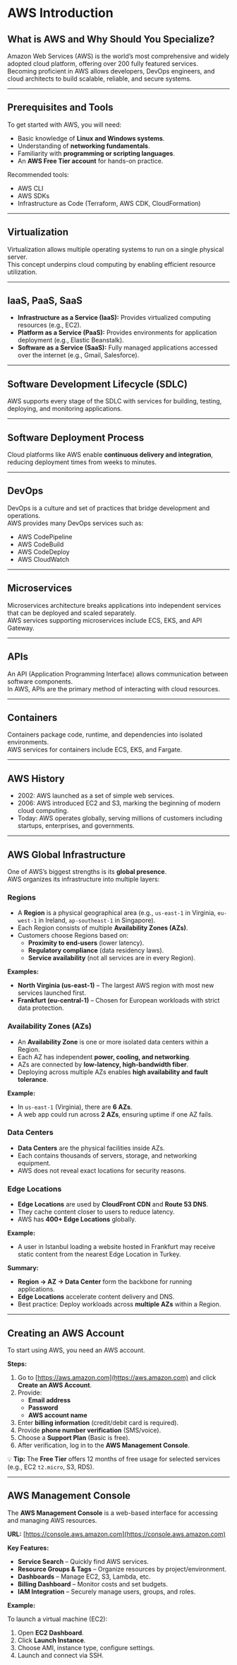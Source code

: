 # AWS Introduction

## What is AWS and Why Should You Specialize?

Amazon Web Services (AWS) is the world’s most comprehensive and widely adopted cloud platform, offering over 200 fully
featured services.  
Becoming proficient in AWS allows developers, DevOps engineers, and cloud architects to build scalable, reliable, and
secure systems.

---

## Prerequisites and Tools

To get started with AWS, you will need:

- Basic knowledge of **Linux and Windows systems**.
- Understanding of **networking fundamentals**.
- Familiarity with **programming or scripting languages**.
- An **AWS Free Tier account** for hands-on practice.

Recommended tools:

- AWS CLI
- AWS SDKs
- Infrastructure as Code (Terraform, AWS CDK, CloudFormation)

---

## Virtualization

Virtualization allows multiple operating systems to run on a single physical server.  
This concept underpins cloud computing by enabling efficient resource utilization.

---

## IaaS, PaaS, SaaS

- **Infrastructure as a Service (IaaS):** Provides virtualized computing resources (e.g., EC2).
- **Platform as a Service (PaaS):** Provides environments for application deployment (e.g., Elastic Beanstalk).
- **Software as a Service (SaaS):** Fully managed applications accessed over the internet (e.g., Gmail, Salesforce).

---

## Software Development Lifecycle (SDLC)

AWS supports every stage of the SDLC with services for building, testing, deploying, and monitoring applications.

---

## Software Deployment Process

Cloud platforms like AWS enable **continuous delivery and integration**, reducing deployment times from weeks to
minutes.

---

## DevOps

DevOps is a culture and set of practices that bridge development and operations.  
AWS provides many DevOps services such as:

- AWS CodePipeline
- AWS CodeBuild
- AWS CodeDeploy
- AWS CloudWatch

---

## Microservices

Microservices architecture breaks applications into independent services that can be deployed and scaled separately.  
AWS services supporting microservices include ECS, EKS, and API Gateway.

---

## APIs

An API (Application Programming Interface) allows communication between software components.  
In AWS, APIs are the primary method of interacting with cloud resources.

---

## Containers

Containers package code, runtime, and dependencies into isolated environments.  
AWS services for containers include ECS, EKS, and Fargate.

---

## AWS History

- 2002: AWS launched as a set of simple web services.
- 2006: AWS introduced EC2 and S3, marking the beginning of modern cloud computing.
- Today: AWS operates globally, serving millions of customers including startups, enterprises, and governments.

---

## AWS Global Infrastructure

One of AWS’s biggest strengths is its **global presence**.  
AWS organizes its infrastructure into multiple layers:

### Regions

- A **Region** is a physical geographical area (e.g., `us-east-1` in Virginia, `eu-west-1` in Ireland, `ap-southeast-1`
  in Singapore).
- Each Region consists of multiple **Availability Zones (AZs)**.
- Customers choose Regions based on:
    - **Proximity to end-users** (lower latency).
    - **Regulatory compliance** (data residency laws).
    - **Service availability** (not all services are in every Region).

**Examples:**

- **North Virginia (us-east-1)** – The largest AWS region with most new services launched first.
- **Frankfurt (eu-central-1)** – Chosen for European workloads with strict data protection.

### Availability Zones (AZs)

- An **Availability Zone** is one or more isolated data centers within a Region.
- Each AZ has independent **power, cooling, and networking**.
- AZs are connected by **low-latency, high-bandwidth fiber**.
- Deploying across multiple AZs enables **high availability and fault tolerance**.

**Example:**

- In `us-east-1` (Virginia), there are **6 AZs**.
- A web app could run across **2 AZs**, ensuring uptime if one AZ fails.

### Data Centers

- **Data Centers** are the physical facilities inside AZs.
- Each contains thousands of servers, storage, and networking equipment.
- AWS does not reveal exact locations for security reasons.

### Edge Locations

- **Edge Locations** are used by **CloudFront CDN** and **Route 53 DNS**.
- They cache content closer to users to reduce latency.
- AWS has **400+ Edge Locations** globally.

**Example:**

- A user in Istanbul loading a website hosted in Frankfurt may receive static content from the nearest Edge Location in
  Turkey.

**Summary:**

- **Region → AZ → Data Center** form the backbone for running applications.
- **Edge Locations** accelerate content delivery and DNS.
- Best practice: Deploy workloads across **multiple AZs** within a Region.

---

## Creating an AWS Account

To start using AWS, you need an AWS account.

**Steps:**

1. Go to [https://aws.amazon.com](https://aws.amazon.com) and click **Create an AWS Account**.
2. Provide:
    - **Email address**
    - **Password**
    - **AWS account name**
3. Enter **billing information** (credit/debit card is required).
4. Provide **phone number verification** (SMS/voice).
5. Choose a **Support Plan** (Basic is free).
6. After verification, log in to the **AWS Management Console**.

💡 **Tip:** The **Free Tier** offers 12 months of free usage for selected services (e.g., EC2 `t2.micro`, S3, RDS).

---

## AWS Management Console

The **AWS Management Console** is a web-based interface for accessing and managing AWS resources.

**URL:** [https://console.aws.amazon.com](https://console.aws.amazon.com)

**Key Features:**

- **Service Search** – Quickly find AWS services.
- **Resource Groups & Tags** – Organize resources by project/environment.
- **Dashboards** – Manage EC2, S3, Lambda, etc.
- **Billing Dashboard** – Monitor costs and set budgets.
- **IAM Integration** – Securely manage users, groups, and roles.

**Example:**

To launch a virtual machine (EC2):

1. Open **EC2 Dashboard**.
2. Click **Launch Instance**.
3. Choose AMI, instance type, configure settings.
4. Launch and connect via SSH.
